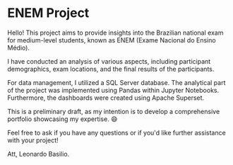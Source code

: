 # ENEM Project
Hello! This project aims to provide insights into the Brazilian national exam for medium-level students, known as ENEM (Exame Nacional do Ensino Médio).

I have conducted an analysis of various aspects, including participant demographics, exam locations, and the final results of the participants.

For data management, I utilized a SQL Server database. The analytical part of the project was implemented using Pandas within Jupyter Notebooks. Furthermore, the dashboards were created using Apache Superset.

This is a preliminary draft, as my intention is to develop a comprehensive portfolio showcasing my expertise. 😄

Feel free to ask if you have any questions or if you'd like further assistance with your project!

Att, 
Leonardo Basilio.